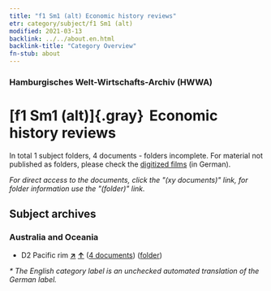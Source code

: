 ```yaml
---
title: "f1 Sm1 (alt) Economic history reviews"
etr: category/subject/f1 Sm1 (alt)
modified: 2021-03-13
backlink: ../../about.en.html
backlink-title: "Category Overview"
fn-stub: about
---
```


### Hamburgisches Welt-Wirtschafts-Archiv (HWWA)
# [f1 Sm1 (alt)]{.gray}&#8201; Economic history reviews&#160; 





In total 1 subject folders, 4 documents - folders incomplete.
For material not published as folders, please check the [digitized films](/film/h1_sh) (in German).

_For direct access to the documents, click the "(xy documents)" link, for folder information use the "(folder)" link._

## Subject archives



### Australia and Oceania

- D2 Pacific rim [**&nearr;**](../../../geo/i/141593/about.en.html "Pacific rim (all folders)") [**&uarr;**](../../../geo/about.en.html#D2 "Country category system") (<a href="https://pm20.zbw.eu/dfgview/sh/141593,144284" title="about: Pacific rim : Economic history reviews" target="_blank">4 documents</a>) ([folder](../../../../folder/sh/1415xx/141593/1442xx/144284/about.en.html))


_* The English category label is an unchecked automated translation of the German label._

